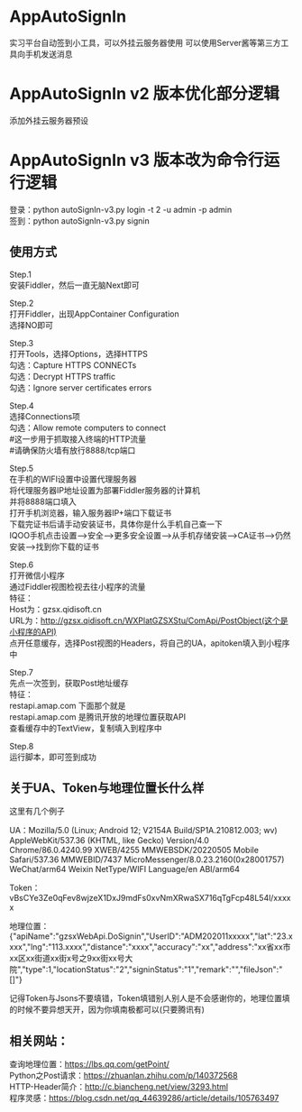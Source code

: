 # AppAutoSignIn
实习平台自动签到小工具，可以外挂云服务器使用
可以使用Server酱等第三方工具向手机发送消息

# AppAutoSignIn v2 版本优化部分逻辑
添加外挂云服务器预设

# AppAutoSignIn v3 版本改为命令行运行逻辑
登录：python autoSignIn-v3.py login -t 2 -u admin -p admin </br>
签到：python autoSignIn-v3.py signin


## 使用方式
Step.1 </br>
安装Fiddler，然后一直无脑Next即可

Step.2 </br>
打开Fiddler，出现AppContainer Configuration </br>
选择NO即可 </br>

Step.3 </br>
打开Tools，选择Options，选择HTTPS </br>
勾选：Capture HTTPS CONNECTs </br>
勾选：Decrypt HTTPS traffic </br>
勾选：Ignore server certificates errors </br>

Step.4 </br>
选择Connections项 </br>
勾选：Allow remote computers to connect </br>
#这一步用于抓取接入终端的HTTP流量 </br>
#请确保防火墙有放行8888/tcp端口 </br>

Step.5 </br>
在手机的WIFI设置中设置代理服务器 </br>
将代理服务器IP地址设置为部署Fiddler服务器的计算机 </br>
并将8888端口填入 </br>
打开手机浏览器，输入服务器IP+端口下载证书 </br>
下载完证书后请手动安装证书，具体你是什么手机自己查一下 </br>
IQOO手机点击设置-->安全-->更多安全设置-->从手机存储安装-->CA证书-->仍然安装-->找到你下载的证书

Step.6 </br>
打开微信小程序 </br>
通过Fiddler视图检视去往小程序的流量 </br>
特征： </br>
Host为：gzsx.qidisoft.cn </br>
URL为：http://gzsx.qidisoft.cn/WXPlatGZSXStu/ComApi/PostObject(这个是小程序的API) </br>
点开任意缓存，选择Post视图的Headers，将自己的UA，apitoken填入到小程序中 </br>

Step.7 </br>
先点一次签到，获取Post地址缓存 </br>
特征： </br>
restapi.amap.com 下面那个就是 </br>
restapi.amap.com 是腾讯开放的地理位置获取API </br>
查看缓存中的TextView，复制填入到程序中

Step.8 </br>
运行脚本，即可签到成功


## 关于UA、Token与地理位置长什么样
这里有几个例子

UA：Mozilla/5.0 (Linux; Android 12; V2154A Build/SP1A.210812.003; wv) AppleWebKit/537.36 (KHTML, like Gecko) Version/4.0 Chrome/86.0.4240.99 XWEB/4255 MMWEBSDK/20220505 Mobile Safari/537.36 MMWEBID/7437 MicroMessenger/8.0.23.2160(0x28001757) WeChat/arm64 Weixin NetType/WIFI Language/en ABI/arm64

Token：vBsCYe3Ze0qFev8wjzeX1DxJ9mdFs0xvNmXRwaSX716qTgFcp48L54l/xxxxx

地理位置：{"apiName":"gzsxWebApi.DoSignin","UserID":"ADM202011xxxxx","lat":"23.xxxx","lng":"113.xxxx","distance":"xxxx","accuracy":"xx","address":"xx省xx市xx区xx街道xx街x号之9xx街xx号大院","type":1,"locationStatus":"2","signinStatus":"1","remark":"","fileJson":"[]"}

记得Token与Jsons不要填错，Token填错别人别人是不会感谢你的，地理位置填的时候不要异想天开，因为你填南极都可以(只要腾讯有)


## 相关网站：
查询地理位置：https://lbs.qq.com/getPoint/ </br>
Python之Post请求：https://zhuanlan.zhihu.com/p/140372568 </br>
HTTP-Header简介：http://c.biancheng.net/view/3293.html </br>
程序灵感：https://blog.csdn.net/qq_44639286/article/details/105763497 </br>
